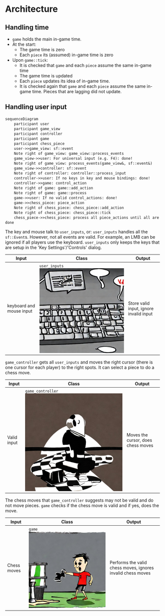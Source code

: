 # Architecture

## Handling time

- `game` holds the main in-game time.
- At the start:
    - The game time is zero
    - Each `piece` its (assumed) in-game time is zero
- Upon `game::tick`:
    - It is checked that `game` and each `piece` assume the same in-game time
    - The game time is updated
    - Each `piece` updates its idea of in-game time.
    - It is checked again that `game` and each `piece`
      assume the same in-game time. Pieces that are lagging did not update.

## Handling user input

```mermaid
sequenceDiagram
    participant user
    participant game_view
    participant controller
    participant game
    participant chess_piece
    user->>game_view: sf::event
    Note right of game_view: game_view::process_events
    game_view->>user: For universal input (e.g. F4): done!
    Note right of game_view: process_events(game_view&, sf::event&)
    game_view->>controller: sf::event
    Note right of controller: controller::process_input
    controller->>user: If no keys in key and mouse bindings: done!
    controller->>game: control_action
    Note right of game: game::add_action
    Note right of game: game::process
    game->>user: If no valid control_actions: done!
    game->>chess_piece: piece_action
    Note right of chess_piece: chess_piece::add_action
    Note right of chess_piece: chess_piece::tick
    chess_piece->>chess_piece: process all piece_actions until all are done
```

The key and mouse talk to `user_inputs`,
or: `user_inputs` handles all the `sf::Event`s.
However, not all events are valid.
For example, an LMB can be ignored if all players
use the keyboard. `user_inputs` only keeps the keys that are setup in the
'Key Settings'/'Controls' dialog.

<!-- markdownlint-disable MD013 --><!-- Tables cannot be split up over lines, hence will break 80 characters per line -->

| Input                    | Class                                         | Output                                  |
| ------------------------ | --------------------------------------------- | --------------------------------------- |
| keyboard and mouse input | `user_inputs` ![user_inputs](user_inputs.jpg) | Store valid input, ignore invalid input |

<!-- markdownlint-enable MD013 -->

`game_controller` gets all `user_inputs` and moves the right cursor
(there is one cursor for each player) to the right spots.
It can select a piece to do a chess move.

<!-- markdownlint-disable MD013 --><!-- Tables cannot be split up over lines, hence will break 80 characters per line -->

| Input       | Class                                                     | Output                             |
| ----------- | --------------------------------------------------------- | ---------------------------------- |
| Valid input | `game_controller` ![game_controller](game_controller.jpg) | Moves the cursor, does chess moves |

<!-- markdownlint-enable MD013 -->

The chess moves that `game_controller` suggests
may not be valid and do not move pieces.
`game` checks if the chess move is valid and if yes,
does the move.

<!-- markdownlint-disable MD013 --><!-- Tables cannot be split up over lines, hence will break 80 characters per line -->

| Input       | Class                    | Output                                                      |
| ----------- | ------------------------ | ----------------------------------------------------------- |
| Chess moves | `game` ![game](game.jpg) | Performs the valid chess moves, ignores invalid chess moves |

<!-- markdownlint-enable MD013 -->
